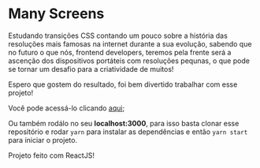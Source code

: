 # Many Screens

Estudando transições CSS contando um pouco sobre a história das resoluções mais famosas na internet durante a sua evolução, sabendo que no futuro o que nós, frontend developers, teremos pela frente será
a ascenção dos dispositivos portáteis com resoluções pequnas, o que pode se tornar um desafio para a criatividade de muitos!

Espero que gostem do resultado, foi bem divertido trabalhar com esse projeto!

Você pode acessá-lo clicando [aqui](https://giovanniluro.github.io/manyscreens);

Ou também rodálo no seu __localhost:3000__, para isso basta clonar esse repositório e rodar `yarn` para instalar as dependências e então `yarn start` para iniciar o projeto.

Projeto feito com ReactJS!